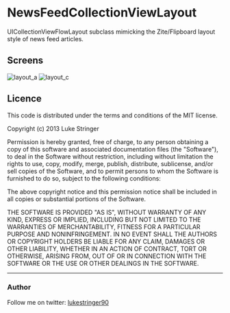 NewsFeedCollectionViewLayout
============================

UICollectionViewFlowLayout subclass mimicking the Zite/Flipboard layout style of news feed articles.

## Screens

![layout_a](https://raw.github.com/lukestringer90/NewsFeedCollectionViewLayout/master/Screens/layout_a.png)
![layout_c](https://raw.github.com/lukestringer90/NewsFeedCollectionViewLayout/master/Screens/layout_c.png)

## Licence
This code is distributed under the terms and conditions of the MIT license.

Copyright (c) 2013 Luke Stringer

Permission is hereby granted, free of charge, to any person obtaining a copy of this software and associated documentation files (the "Software"), to deal in the Software without restriction, including without limitation the rights to use, copy, modify, merge, publish, distribute, sublicense, and/or sell copies of the Software, and to permit persons to whom the Software is furnished to do so, subject to the following conditions:

The above copyright notice and this permission notice shall be included in all copies or substantial portions of the Software.

THE SOFTWARE IS PROVIDED "AS IS", WITHOUT WARRANTY OF ANY KIND, EXPRESS OR IMPLIED, INCLUDING BUT NOT LIMITED TO THE WARRANTIES OF MERCHANTABILITY, FITNESS FOR A PARTICULAR PURPOSE AND NONINFRINGEMENT. IN NO EVENT SHALL THE AUTHORS OR COPYRIGHT HOLDERS BE LIABLE FOR ANY CLAIM, DAMAGES OR OTHER LIABILITY, WHETHER IN AN ACTION OF CONTRACT, TORT OR OTHERWISE, ARISING FROM, OUT OF OR IN CONNECTION WITH THE SOFTWARE OR THE USE OR OTHER DEALINGS IN THE SOFTWARE.

---

### Author

Follow me on twitter: [lukestringer90](http://twitter.com/lukestringer90)
